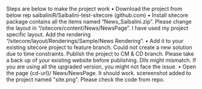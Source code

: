 
Steps are below to make the project work
•	Download the project from below rep
saibaliniR/Saibalini-test-sitecore (github.com)
•	Install sitecore package contains all the items named “News_Saibalini.zip”. Please change the layout in “/sitecore/content/News/NewsPage”. I have used my project specific layout. Add the rendering “/sitecore/layout/Renderings/Sample/News Rendering”.
•	Add it to your existing sitecore project to feature branch. Could not create a new solution due to time constraints. Publish the project to CM & CD branch. Please take a back up of your existing website before publishing. Dlls might mismatch. If you are using all the upgraded version, you might not face the issue.
•	Open the page {cd-url}/ News/NewsPage. It should work. scereenshot added to the project named "site.png". Please check the code from repo.
